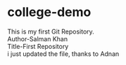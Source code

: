 # college-demo
This is my first Git Repository.
<br>
Author-Salman Khan
<br>
Title-First Repository
<br>
i just updated the file, thanks to Adnan
